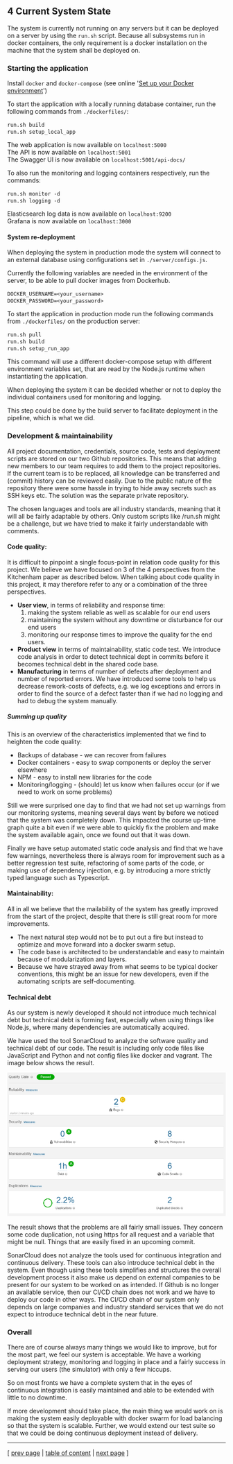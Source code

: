 ## 4 Current System State

The system is currently not running on any servers but it can be deployed on a server by using the `run.sh` script. Because all subsystems run in docker containers, the only requirement is a docker installation on the machine that the system shall be deployed on.

### Starting the application
Install `docker` and `docker-compose` (see online '[Set up your Docker environment](https://docs.docker.com/get-started/)')

To start the application with a locally running database container, run the following commands from `./dockerfiles/`:
```
run.sh build
run.sh setup_local_app
```
The web application is now available on `localhost:5000`  
The API is now available on `localhost:5001`  
The Swagger UI is now available on `localhost:5001/api-docs/`  

To also run the monitoring and logging containers respectively, run the commands:
```
run.sh monitor -d
run.sh logging -d
```
Elasticsearch log data is now available on `localhost:9200`  
Grafana is now available on `localhost:3000`


#### System re-deployment
When deploying the system in production mode the system will connect to an external database using configurations set in `./server/configs.js`.

Currently the following variables are needed in the environment of the server, to be able to pull docker images from Dockerhub.
```
DOCKER_USERNAME=<your_username>
DOCKER_PASSWORD=<your_password>
```

To start the application in production mode run the following commands from `./dockerfiles/` on the production server:
```
run.sh pull
run.sh build
run.sh setup_run_app
```

This command will use a different docker-compose setup with different environment variables set, that are read by the Node.js runtime when instantiating the application.

When deploying the system it can be decided whether or not to deploy the individual containers used for monitoring and logging. 

This step could be done by the build server to facilitate deployment in the pipeline, which is what we did.

### Development & maintainability
All project documentation, credentials, source code, tests and deployment scripts are stored on our two Github repositories. This means that adding new members to our team requires to add them to the project repositories. If the current team is to be replaced, all knowledge can be transferred and (commit) history can be reviewed easily. Due to the public nature of the repository there were some hassle in trying to hide away secrets such as SSH keys etc. The solution was the separate private repository.

The chosen languages and tools are all industry standards, meaning that it will all be fairly adaptable by others. Only custom scripts like /run.sh might be a challenge, but we have tried to make it fairly understandable with comments.

#### Code quality:
It is difficult to pinpoint a single focus-point in relation code quality for this project. We believe we have focused on 3 of the 4 perspectives from the Kitchenham paper as described below. When talking about code quality in this project, it may therefore refer to any or a combination of the three perspectives. 

- **User view**, in terms of reliability and response time:
  1) making the system reliable as well as scalable for our end users 
  2) maintaining the system without any downtime or disturbance for our end users
  3) monitoring our response times to improve the quality for the end users.
- **Product view** in terms of maintainability, static code test. We introduce code analysis in order to detect technical dept in commits before it becomes technical debt in the shared code base. 
- **Manufacturing** in terms of number of defects after deployment and number of reported errors. We have introduced some tools to help us decrease rework-costs of defects, e.g. we log exceptions and errors in order to find the source of a defect faster than if we had no logging and had to debug the system manually. 

##### Summing up quality
This is an overview of the characteristics implemented that we find to heighten the code quality:
- Backups of database - we can recover from failures
- Docker containers - easy to swap components or deploy the server elsewhere
- NPM - easy to install new libraries for the code
- Monitoring/logging - (should) let us know when failures occur (or if we need to work on some problems)

Still we were surprised one day to find that we had not set up warnings from our monitoring systems, meaning several days went by before we noticed that the system was completely down. This impacted the course up-time graph quite a bit even if we were able to quickly fix the problem and make the system available again, once we found out that it was down. 

Finally we have setup automated static code analysis and find that we have few warnings, nevertheless there is always room for improvement such as a better regression test suite, refactoring of some parts of the code, or making use of dependency injection, e.g. by introducing a more strictly typed language such as Typescript. 

#### Maintainability:
All in all we believe that the mailability of the system has greatly improved from the start of the project, despite that there is still great room for more improvements. 

- The next natural step would not be to put out a fire but instead to optimize and move forward into a docker swarm setup. 
- The code base is architected to be understandable and easy to maintain because of modularization and layers.
- Because we have strayed away from what seems to be typical docker conventions, this might be an issue for new developers, even if the automating scripts are self-documenting.

#### Technical debt
As our system is newly developed it should not introduce much technical debt but technical debt is forming fast, especially when using things like Node.js, where many dependencies are automatically acquired.

We have used the tool SonarCloud to analyze the software quality and technical debt of our code. The result is including only code files like JavaScript and Python and not config files like docker and vagrant. The image below shows the result.

![SonarCloud Overview](../images/ch4_sonarcloud_1.png)

The result shows that the problems are all fairly small issues. They concern some code duplication, not using https for all request and a variable that might be null. Things that are easily fixed in an upcoming commit.

SonarCloud does not analyze the tools used for continuous integration and continuous delivery. These tools can also introduce technical debt in the system. Even though using these tools simplifies and structures the overall development process it also make us depend on external companies to be present for our system to be worked on as intended. If Github is no longer an available service, then our CI/CD chain does not work and we have to deploy our code in other ways. The CI/CD chain of our system only depends on large companies and industry standard services that we do not expect to introduce technical debt in the near future.

### Overall
There are of course always many things we would like to improve, but for the most part, we feel our system is acceptable. We have a working deployment strategy, monitoring and logging in place and a fairly success in serving our users (the simulator) with only a few hiccups.

So on most fronts we have a complete system that in the eyes of continuous integration is easily maintained and able to be extended with little to no downtime.

If more development should take place, the main thing we would work on is making the system easily deployable with docker swarm for load balancing so that the system is scalable. Further, we would extend our test suite so that we could be doing continuous deployment instead of delivery.

---
[ [prev page](../chapters/305_scaling_and_load_balancing.md) | [table of content](../table_of_content.md) | [next page](../chapters/401_lessons_learned_perspective.md) ]
